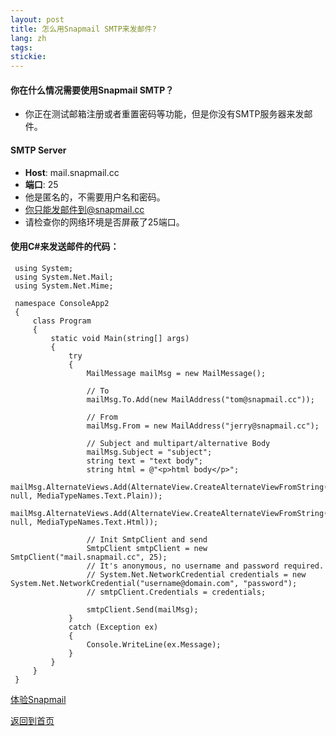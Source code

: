 ```yaml
---
layout: post
title: 怎么用Snapmail SMTP来发邮件?
lang: zh
tags: 
stickie: 
---
```


#### 你在什么情况需要使用Snapmail SMTP？
+ 你正在测试邮箱注册或者重置密码等功能，但是你没有SMTP服务器来发邮件。
              
#### SMTP Server
+ __Host__: mail.snapmail.cc
+ __端口__: 25   
+ 他是匿名的，不需要用户名和密码。
+ 你只能发邮件到@snapmail.cc
+ 请检查你的网络环境是否屏蔽了25端口。

#### 使用C#来发送邮件的代码：  

     using System;
     using System.Net.Mail;
     using System.Net.Mime;
     
     namespace ConsoleApp2
     {
         class Program
         {
             static void Main(string[] args)
             {
                 try
                 {
                     MailMessage mailMsg = new MailMessage();
     
                     // To
                     mailMsg.To.Add(new MailAddress("tom@snapmail.cc"));
     
                     // From
                     mailMsg.From = new MailAddress("jerry@snapmail.cc");
     
                     // Subject and multipart/alternative Body
                     mailMsg.Subject = "subject";
                     string text = "text body";
                     string html = @"<p>html body</p>";
                     mailMsg.AlternateViews.Add(AlternateView.CreateAlternateViewFromString(text, null, MediaTypeNames.Text.Plain));
                     mailMsg.AlternateViews.Add(AlternateView.CreateAlternateViewFromString(html, null, MediaTypeNames.Text.Html));
     
                     // Init SmtpClient and send
                     SmtpClient smtpClient = new SmtpClient("mail.snapmail.cc", 25);
                     // It's anonymous, no username and password required.
                     // System.Net.NetworkCredential credentials = new System.Net.NetworkCredential("username@domain.com", "password");
                     // smtpClient.Credentials = credentials;
     
                     smtpClient.Send(mailMsg);
                 }
                 catch (Exception ex)
                 {
                     Console.WriteLine(ex.Message);
                 }
             }
         }
     }    


<a target="_blank" href="https://www.snapmail.cc"><i class="fa fa-envelope a"></i> 体验Snapmail </a>

<a href="https://www.snapmail.cc/blog/"><i class="fa fa-arrow-circle-left"></i> 返回到首页 </a>